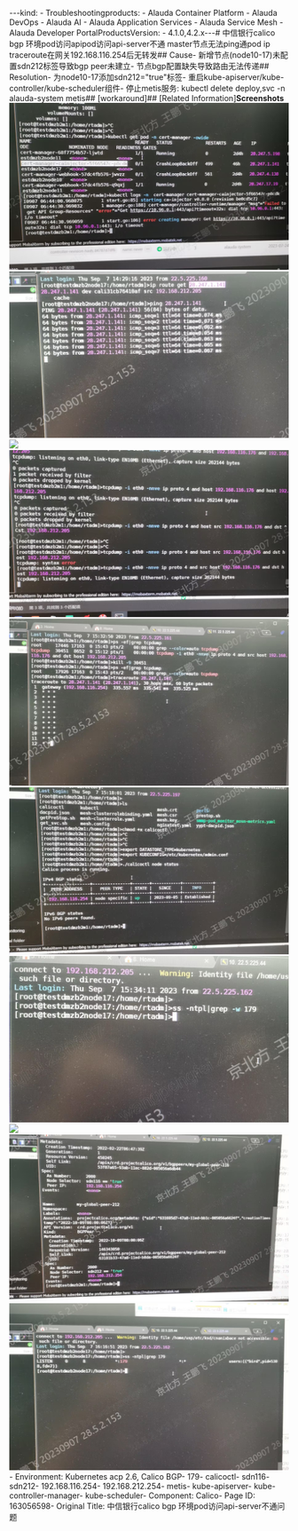 ---kind:   - Troubleshootingproducts:    - Alauda Container Platform   - Alauda DevOps   - Alauda AI   - Alauda Application Services   - Alauda Service Mesh   - Alauda Developer PortalProductsVersion:   - 4.1.0,4.2.x---<!-- A type of document that involves encountering a fault, diag...it, performing root cause analysis, and providing solutions. --># 中信银行calico bgp 环境pod访问apipod访问api-server不通 master节点无法ping通pod ip traceroute在网关192.168.116.254后无转发## Cause- 新增节点(node10-17)未配置sdn212标签导致bgp peer未建立- 节点bgp配置缺失导致路由无法传递## Resolution- 为node10-17添加sdn212="true"标签- 重启kube-apiserver/kube-controller/kube-scheduler组件- 停止metis服务: kubectl delete deploy,svc -n alauda-system metis## [workaround]## [Related Information]**Screenshots**![](assets/zhong-xin-yin-xing-calico-bgp-huan-jing-podfang-wen-api-serverbu-tong-wen-ti/image-2023-9-8_11-2-23.png)![](assets/zhong-xin-yin-xing-calico-bgp-huan-jing-podfang-wen-api-serverbu-tong-wen-ti/image-2023-9-8_11-8-3.png)![](assets/zhong-xin-yin-xing-calico-bgp-huan-jing-podfang-wen-api-serverbu-tong-wen-ti/image-2023-9-8_11-9-19.png)![](assets/zhong-xin-yin-xing-calico-bgp-huan-jing-podfang-wen-api-serverbu-tong-wen-ti/image-2023-9-8_11-12-20.png)![](assets/zhong-xin-yin-xing-calico-bgp-huan-jing-podfang-wen-api-serverbu-tong-wen-ti/image-2023-9-8_11-14-55.png)![](assets/zhong-xin-yin-xing-calico-bgp-huan-jing-podfang-wen-api-serverbu-tong-wen-ti/image-2023-9-8_11-17-1.png)![](assets/zhong-xin-yin-xing-calico-bgp-huan-jing-podfang-wen-api-serverbu-tong-wen-ti/image-2023-9-8_12-58-40.png)![](assets/zhong-xin-yin-xing-calico-bgp-huan-jing-podfang-wen-api-serverbu-tong-wen-ti/image-2023-9-8_13-2-7.png)![](assets/zhong-xin-yin-xing-calico-bgp-huan-jing-podfang-wen-api-serverbu-tong-wen-ti/image-2023-9-8_13-1-28.png)![](assets/zhong-xin-yin-xing-calico-bgp-huan-jing-podfang-wen-api-serverbu-tong-wen-ti/image-2023-9-8_13-8-32.png)- Environment: Kubernetes acp 2.6, Calico BGP- 179- calicoctl- sdn116- sdn212- 192.168.116.254- 192.168.212.254- metis- kube-apiserver- kube-controller-manager- kube-scheduler- Component: Calico- Page ID: 163056598- Original Title: 中信银行calico bgp 环境pod访问api-server不通问题
